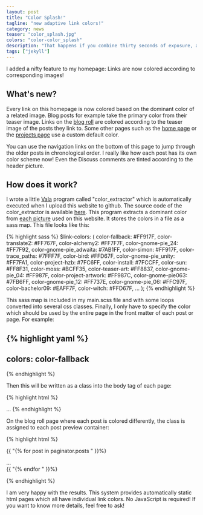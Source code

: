 ```yaml
---
layout: post
title: "Color Splash!"
tagline: "new adaptive link colors!"
category: news
teaser: "color_splash.jpg"
colors: "color-color_splash"
description: "That happens if you combine thirty seconds of exposure, a mobile phone and someone jumping around wildly."
tags: ["jekyll"]
---
```


I added a nifty feature to my homepage: Links are now colored according to corresponding images!

<!--more-->

## What's new?

Every link on this homepage is now colored based on the dominant color of a related image. Blog posts for example take the primary color from their teaser image. Links on the [blog roll](/blog) are colored according to the teaser image of the posts they link to. Some other pages such as the [home page](/) or the [projects page](/projects.html) use a custom default color.

You can use the navigation links on the bottom of this page to jump through the older posts in chronological order. I really like how each post has its own color scheme now! Even the Discuss comments are tinted according to the header picture.

## How does it work?

I wrote a little [Vala](https://wiki.gnome.org/Projects/Vala) program called "color_extractor" which is automatically executed when I upload this website to github. The source code of the color_extractor is available [here](https://github.com/Simmesimme/Simmesimme.github.io/tree/master/_color_extractor). This program extracts a dominant color from [each picture](https://github.com/Simmesimme/Simmesimme.github.io/tree/master/assets/pictures) used on this website. It stores the colors in a file as a sass map. This file looks like this:

{% highlight sass %}
$link-colors: (
  color-fallback: #FF917F,
  color-translate2: #FF767F,
  color-alchemy2: #FF7F7F,
  color-gnome-pie_24: #FF7F92,
  color-gnome-pie_adwaita: #7AB1FF,
  color-simon: #FF917F,
  color-trace_paths: #7FFF7F,
  color-bird: #FFD67F,
  color-gnome-pie_unity: #FF7FA1,
  color-project-hzb: #7FC6FF,
  color-install: #7FCCFF,
  color-sun: #FF8F31,
  color-moss: #BCFF35,
  color-teaser-art: #FF8837,
  color-gnome-pie_04: #FF987F,
  color-project-artwork: #FF987C,
  color-gnome-pie063: #7FB6FF,
  color-gnome-pie_12: #FF737E,
  color-gnome-pie_06: #FFC97F,
  color-bachelor09: #EAFF7F,
  color-witch: #FFD67F,
  ...
);
{% endhighlight %}


This sass map is included in my main.scss file and with some loops converted into several css classes. Finally, I only have to specify the color which should be used by the entire page in the front matter of each post or page. For example:


{% highlight yaml %}
---
colors: color-fallback
---
{% endhighlight %}

Then this will be written as a class into the body tag of each page:

{% highlight html %}
<body class="{{ "{{ page.colors " }}}}">
...
</body>
{% endhighlight %}

On the blog roll page where each post is colored differently, the class is assigned to each post preview container:


{% highlight html %}

{{ "{% for post in paginator.posts " }}%}
<div class="post-preview {{ "{{ post.colors " }}}}">
...
</div>
{{ "{% endfor " }}%}

{% endhighlight %}

I am very happy with the results. This system provides automatically static html pages which all have individual link colors. No JavaScript is required! If you want to know more details, feel free to ask!
